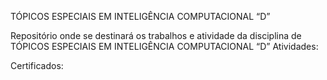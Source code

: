 TÓPICOS ESPECIAIS EM INTELIGÊNCIA COMPUTACIONAL “D”

Repositório onde se destinará os trabalhos e atividade da disciplina de TÓPICOS ESPECIAIS EM INTELIGÊNCIA COMPUTACIONAL “D”
Atividades:

Certificados:
